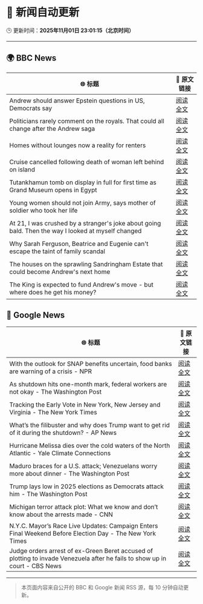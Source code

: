 # 🧠 新闻自动更新

🕒 更新时间：**2025年11月01日 23:01:15（北京时间）**

---

## 🌍 BBC News

| 🌐 标题 | 🔗 原文链接 |
|--------|-------------|
| Andrew should answer Epstein questions in US, Democrats say | [阅读全文](https://www.bbc.com/news/articles/c3dnnpvjkjvo?at_medium=RSS&at_campaign=rss) |
| Politicians rarely comment on the royals. That could all change after the Andrew saga | [阅读全文](https://www.bbc.com/news/articles/c2emj9r4j22o?at_medium=RSS&at_campaign=rss) |
| Homes without lounges now a reality for renters | [阅读全文](https://www.bbc.com/news/articles/c93063q2lzeo?at_medium=RSS&at_campaign=rss) |
| Cruise cancelled following death of woman left behind on island | [阅读全文](https://www.bbc.com/news/articles/c5y44ly3vg2o?at_medium=RSS&at_campaign=rss) |
| Tutankhamun tomb on display in full for first time as Grand Museum opens in Egypt | [阅读全文](https://www.bbc.com/news/articles/ckg4q403rpzo?at_medium=RSS&at_campaign=rss) |
| Young women should not join Army, says mother of soldier who took her life | [阅读全文](https://www.bbc.com/news/articles/cy8vv5q2nw4o?at_medium=RSS&at_campaign=rss) |
| At 21, I was crushed by a stranger's joke about going bald. Then the way I looked at myself changed | [阅读全文](https://www.bbc.com/news/articles/c993ygv9g25o?at_medium=RSS&at_campaign=rss) |
| Why Sarah Ferguson, Beatrice and Eugenie can't escape the taint of family scandal | [阅读全文](https://www.bbc.com/news/articles/cy8vrzpgxnro?at_medium=RSS&at_campaign=rss) |
| The houses on the sprawling Sandringham Estate that could become Andrew's next home | [阅读全文](https://www.bbc.com/news/articles/c201zvrpvw9o?at_medium=RSS&at_campaign=rss) |
| The King is expected to fund Andrew's move - but where does he get his money? | [阅读全文](https://www.bbc.com/news/articles/cwy5lzq94gqo?at_medium=RSS&at_campaign=rss) |

## 📰 Google News

| 🌐 标题 | 🔗 原文链接 |
|--------|-------------|
| With the outlook for SNAP benefits uncertain, food banks are warning of a crisis - NPR | [阅读全文](https://news.google.com/rss/articles/CBMieEFVX3lxTFBWaUUxRXJvclVOTUQtVWxOU3ZlbDJKak92YkstblN0MDIxNjlXcFBYN3lNZ2JTLWEwQjFGZVVfS1hiazlWRGpfdFU5MUJFQi1CT3Q5c1dfZFJGUV90d2ZJMlc3MzQ4a243dlNZVVlPOHZoSHo4R1U4UA?oc=5) |
| As shutdown hits one-month mark, federal workers are not okay - The Washington Post | [阅读全文](https://news.google.com/rss/articles/CBMiiwFBVV95cUxOY1NZbUVGcTRMWkRuU29OUlpqcTNKQU5WOVhlZVZjUkoxblF3YnVncll6MGF0OWZxaHFfazBzbzl5SVRZM05WNjJzWU9kNXFwdzdyMTBoR2Z2LUZKZ0JVY2IzcDJJTDdHM0U5M05PTjFVMTFMc2tSaXNCd1J1RlFJeUFjdGdXSFpQT1BJ?oc=5) |
| Tracking the Early Vote in New York, New Jersey and Virginia - The New York Times | [阅读全文](https://news.google.com/rss/articles/CBMifkFVX3lxTE45bGpkbDRfckpGNnBTcGJlempWZHQ3Nzh0UHoyZlNHNVJhOEJBaWhJcURzV1J6LUlwNW5ROUgta2diUW5EQjYxTFpmcHZHRi1zaGlWMkFoYm92ZnFuemVDSDFDRkRZM1NFVExyaHY5MEp5c3E5QU9wSU42Tmkzdw?oc=5) |
| What’s the filibuster and why does Trump want to get rid of it during the shutdown? - AP News | [阅读全文](https://news.google.com/rss/articles/CBMimgFBVV95cUxPOUhRQy1tUkJ5ZERsb1lPQ0hIZGJmQVVGNENnZGUxNUNWNHl2OG1sNXdDT2d3bm9FMUphcC1xVEptS0x1b0RnOW5RZVJGNXFzRWxqc3p6elRlWXI5S0dpWE8wRDFpSlJQTHcxNnNVTWxLelRoX3lCZUtid3U3VjFLZXNldDY1emxlSUJjMm5PWmc4YnJfek1TTnJn?oc=5) |
| Hurricane Melissa dies over the cold waters of the North Atlantic - Yale Climate Connections | [阅读全文](https://news.google.com/rss/articles/CBMirgFBVV95cUxNWDgtN3dHUkZCY1NoLTUxV1AwY1Fack9fWmtSYXdGdjh5bUR1a3R4WDdnVEQ0QldYdEhVSzk4c0NKRDA2NF9PT1Vad1NsRjVRT2dDQU5hcW50VTg4LTFBOHpsbnctVXQ0VnQ2dU5icWdabVd2ZXc4U2pzT0RhS0dNSk5UcjRPZ1dLSzRvNUpWM09GVkpobHk4Rk9TMFIwS3FzWm55UnFVYkNBV1VtT2c?oc=5) |
| Maduro braces for a U.S. attack; Venezuelans worry more about dinner - The Washington Post | [阅读全文](https://news.google.com/rss/articles/CBMihwFBVV95cUxPRVRiclRtSlRDcllQMzVMQkxCNUdVa0VERHdRbm1KRUFlRmk1MmRLSUZESHVkcFQ4TVJhUGZNZTRnN1VQOWVjelZ5d2hXWmFsLV9uRC0zT255VDl4YUNBa05HVUJ3VzhsenFqRFZhTHUwN0JlckNyT0hubEp5M2pqZWJqX0M0eVk?oc=5) |
| Trump lays low in 2025 elections as Democrats attack him - The Washington Post | [阅读全文](https://news.google.com/rss/articles/CBMingFBVV95cUxNTnVISnV1eXc3MDlvVXVZcHlWbUFRNmtiNzFjNnktWFdabGZsTXBYenNsdHpUek1UR2t6QTB4X0xWR282SXZ6UUt3aTF4SV9yeTE4OXFRdVlRZHdoTTl2S2lvcmdtTVlOcElIbWMzbnh3Qks4WVFadEVZc2p4dExrenlJZTN6UHU4WUYtbE1BMHdoQjVxcDVFNVRBSmI1QQ?oc=5) |
| Michigan terror attack plot: What we know and don’t know about the arrests made - CNN | [阅读全文](https://news.google.com/rss/articles/CBMieEFVX3lxTE1aMEFXeHBkR0ZGSGFuYVAxY2tsdDNheFdyejE2TW04V3I4a0p4OEFKQ0NJNDc1VUxpTG9aUUtpNzd5b1BXSHJfRV9ucy16RVVwTEJZZzBLN3l4OHVvLWFsQm1CdGNWbHctWUwyQkRCSDR5bURjQ09MNQ?oc=5) |
| N.Y.C. Mayor’s Race Live Updates: Campaign Enters Final Weekend Before Election Day - The New York Times | [阅读全文](https://news.google.com/rss/articles/CBMifEFVX3lxTE91aGJsbjFaMHFuVVVMNldYRk84ZzEwcDBkQ3lISjVZWEZIRy1EV0pXRVVvcG9FbldiRk5YNDktYmwtTldnQ0txaVlxUmJucjFqaVdpZGtlUC1oMmdVUHpsNmFNQ3hKa0xWNUo4YWlfUUJXOFZid2pPR0g2U3E?oc=5) |
| Judge orders arrest of ex-Green Beret accused of plotting to invade Venezuela after he fails to show up in court - CBS News | [阅读全文](https://news.google.com/rss/articles/CBMioAFBVV95cUxNcUwzckxWSUVYZEtNdFNnYjNXU2dVNnhyNTJicGVacGUxVm9FcnFZVHljdUROdXdxN00wdjRhZDBiZ2JGM2RHODhJcVh0STIxU2NocXNXOU5QaEs3VUhnUjNtYkc5U1hRWmRoRHZsRlAzaGg1WFpjVEZ6X1EtUndZdjRVX0pCSS1uQmtUbVdmY0FXZXNBRENmeWhKMFRaRlFV0gGmAUFVX3lxTFAzMk40MF9RNUs1Z1cyT3lwNVJISDlKcVdESmNGNVpHVFdlRTF1cVd3aFhvc2JINFp4VTMwUzdKUWFiOEhxNlNDcW15ZFZPbFZQTlByWW15ZEtMRW82OHZjVTBfLV9MQVFMYmszSjZhR21SSzl5UzFnMkV5S2UxQlJZRUdUeHc4LVhUbkUxa21oZVo4Qy03VzM4OU50R2dobDBabFFjT1E?oc=5) |

---
> 本页面内容来自公开的 BBC 和 Google 新闻 RSS 源，每 10 分钟自动更新。